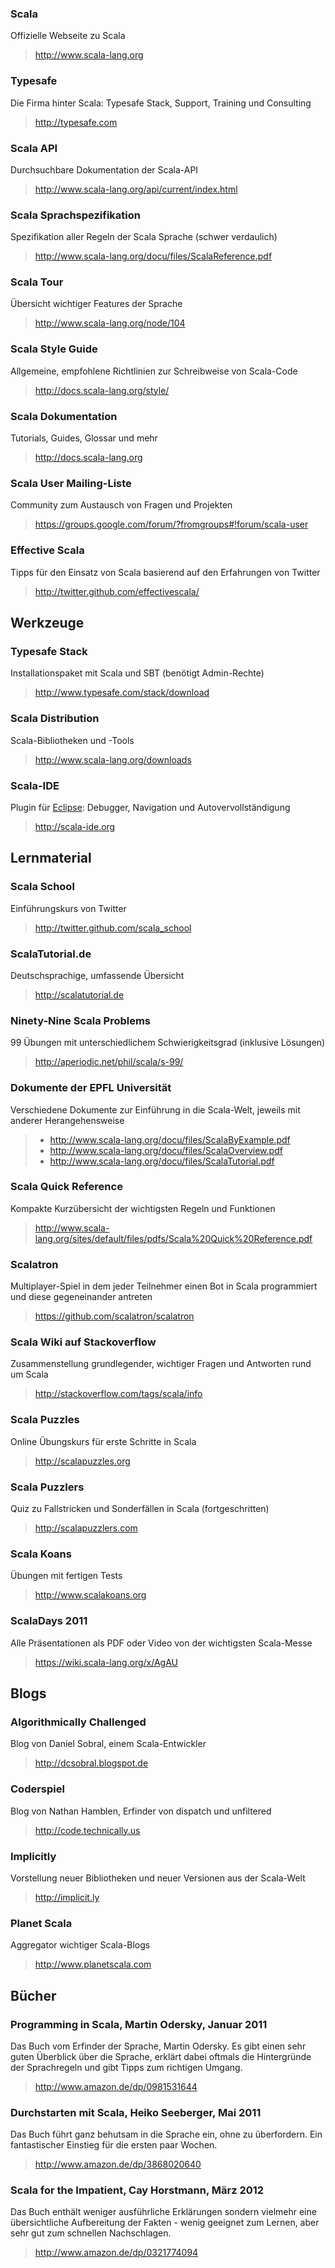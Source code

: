 ### Scala
Offizielle Webseite zu Scala

> <http://www.scala-lang.org>

### Typesafe
Die Firma hinter Scala: Typesafe Stack, Support, Training und Consulting

> <http://typesafe.com>

### Scala API
Durchsuchbare Dokumentation der Scala-API

> <http://www.scala-lang.org/api/current/index.html>

### Scala Sprachspezifikation
Spezifikation aller Regeln der Scala Sprache (schwer verdaulich)

> <http://www.scala-lang.org/docu/files/ScalaReference.pdf>

### Scala Tour
Übersicht wichtiger Features der Sprache

> <http://www.scala-lang.org/node/104>

### Scala Style Guide
Allgemeine, empfohlene Richtlinien zur Schreibweise von Scala-Code

> <http://docs.scala-lang.org/style/>

### Scala Dokumentation
Tutorials, Guides, Glossar und mehr

> <http://docs.scala-lang.org>

### Scala User Mailing-Liste
Community zum Austausch von Fragen und Projekten

> <https://groups.google.com/forum/?fromgroups#!forum/scala-user>

### Effective Scala
Tipps für den Einsatz von Scala basierend auf den Erfahrungen von Twitter

> <http://twitter.github.com/effectivescala/>


## Werkzeuge

### Typesafe Stack
Installationspaket mit Scala und SBT (benötigt Admin-Rechte)

> <http://www.typesafe.com/stack/download>

### Scala Distribution
Scala-Bibliotheken und -Tools

> <http://www.scala-lang.org/downloads>

### Scala-IDE
Plugin für [Eclipse](http://eclipse.org/): Debugger, Navigation und Autovervollständigung

> <http://scala-ide.org>


## Lernmaterial

### Scala School
Einführungskurs von Twitter

> <http://twitter.github.com/scala_school>

### ScalaTutorial.de
Deutschsprachige, umfassende Übersicht

> <http://scalatutorial.de>

### Ninety-Nine Scala Problems
99 Übungen mit unterschiedlichem Schwierigkeitsgrad (inklusive Lösungen)

> <http://aperiodic.net/phil/scala/s-99/>

### Dokumente der EPFL Universität
Verschiedene Dokumente zur Einführung in die Scala-Welt, jeweils mit anderer Herangehensweise

> * <http://www.scala-lang.org/docu/files/ScalaByExample.pdf>
> * <http://www.scala-lang.org/docu/files/ScalaOverview.pdf>
> * <http://www.scala-lang.org/docu/files/ScalaTutorial.pdf>

### Scala Quick Reference
Kompakte Kurzübersicht der wichtigsten Regeln und Funktionen

> <http://www.scala-lang.org/sites/default/files/pdfs/Scala%20Quick%20Reference.pdf>

### Scalatron
Multiplayer-Spiel in dem jeder Teilnehmer einen Bot in Scala programmiert und diese gegeneinander antreten

> <https://github.com/scalatron/scalatron>

### Scala Wiki auf Stackoverflow
Zusammenstellung grundlegender, wichtiger Fragen und Antworten rund um Scala

> <http://stackoverflow.com/tags/scala/info>

### Scala Puzzles
Online Übungskurs für erste Schritte in Scala

> <http://scalapuzzles.org>

### Scala Puzzlers
Quiz zu Fallstricken und Sonderfällen in Scala (fortgeschritten)

> <http://scalapuzzlers.com>

### Scala Koans
Übungen mit fertigen Tests

> <http://www.scalakoans.org>

### ScalaDays 2011
Alle Präsentationen als PDF oder Video von der wichtigsten Scala-Messe

> <https://wiki.scala-lang.org/x/AgAU>


## Blogs

### Algorithmically Challenged
Blog von Daniel Sobral, einem Scala-Entwickler

> <http://dcsobral.blogspot.de>

### Coderspiel
Blog von Nathan Hamblen, Erfinder von dispatch und unfiltered

> <http://code.technically.us>

### Implicitly
Vorstellung neuer Bibliotheken und neuer Versionen aus der Scala-Welt

> <http://implicit.ly>

### Planet Scala
Aggregator wichtiger Scala-Blogs

> <http://www.planetscala.com>


## Bücher

### Programming in Scala, Martin Odersky, Januar 2011
Das Buch vom Erfinder der Sprache, Martin Odersky. Es gibt einen sehr guten Überblick über die Sprache, erklärt dabei oftmals die Hintergründe der Sprachregeln und gibt Tipps zum richtigen Umgang.

> <http://www.amazon.de/dp/0981531644>

### Durchstarten mit Scala, Heiko Seeberger, Mai 2011
Das Buch führt ganz behutsam in die Sprache ein, ohne zu überfordern. Ein fantastischer Einstieg für die ersten paar Wochen.

> <http://www.amazon.de/dp/3868020640>

### Scala for the Impatient, Cay Horstmann, März 2012
Das Buch enthält weniger ausführliche Erklärungen sondern vielmehr eine übersichtliche Aufbereitung der Fakten - wenig geeignet zum Lernen, aber sehr gut zum schnellen Nachschlagen.

> <http://www.amazon.de/dp/0321774094>